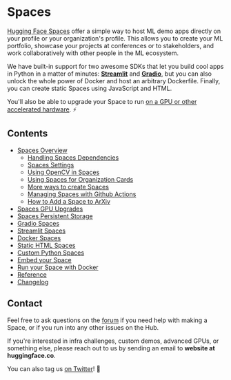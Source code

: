 # Spaces

[Hugging Face Spaces](https://huggingface.co/spaces) offer a simple way to host ML demo apps directly on your profile or your organization's  profile. This allows you to create your ML portfolio, showcase your projects at conferences or to stakeholders, and work collaboratively with other people in the ML ecosystem.

We have built-in support for two awesome SDKs that let you build cool apps in Python in a matter of minutes: **[Streamlit](https://streamlit.io/)** and **[Gradio](https://gradio.app/)**, but you can also unlock the whole power of Docker and host an arbitrary Dockerfile. Finally, you can create static Spaces using JavaScript and HTML.

You'll also be able to upgrade your Space to run [on a GPU or other accelerated hardware](./spaces-gpus). ⚡️

## Contents

- [Spaces Overview](./spaces-overview)
  - [Handling Spaces Dependencies](./spaces-dependencies)
  - [Spaces Settings](./spaces-settings)
  - [Using OpenCV in Spaces](./spaces-using-opencv)
  - [Using Spaces for Organization Cards](./spaces-organization-cards)
  - [More ways to create Spaces](./spaces-more-ways-to-create)
  - [Managing Spaces with Github Actions](./spaces-github-actions)
  - [How to Add a Space to ArXiv](./spaces-add-to-arxiv)
- [Spaces GPU Upgrades](./spaces-gpus)
- [Spaces Persistent Storage](./spaces-storage)
- [Gradio Spaces](./spaces-sdks-gradio)
- [Streamlit Spaces](./spaces-sdks-streamlit)
- [Docker Spaces](./spaces-sdks-docker)
- [Static HTML Spaces](./spaces-sdks-static)
- [Custom Python Spaces](./spaces-sdks-python)
- [Embed your Space](./spaces-embed)
- [Run your Space with Docker](./spaces-run-with-docker)
- [Reference](./spaces-config-reference)
- [Changelog](./spaces-changelog)

## Contact

Feel free to ask questions on the [forum](https://discuss.huggingface.co/c/spaces/24) if you need help with making a Space, or if you run into any other issues on the Hub.

If you're interested in infra challenges, custom demos, advanced GPUs, or something else, please reach out to us by sending an email to **website at huggingface.co**.

You can also tag us [on Twitter](https://twitter.com/huggingface)! 🤗
